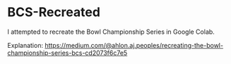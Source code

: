 # BCS-Recreated
I attempted to recreate the Bowl Championship Series in Google Colab.

Explanation: https://medium.com/@ahlon.aj.peoples/recreating-the-bowl-championship-series-bcs-cd2073f6c7e5
